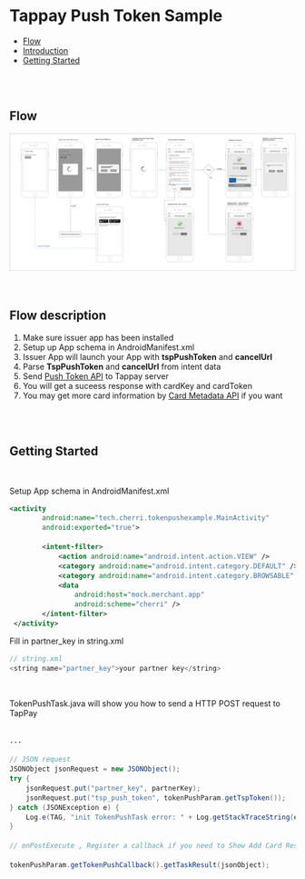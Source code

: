 Tappay Push Token Sample
==========================

  - [Flow](#flow)
  - [Introduction](#introduction)
  - [Getting Started](#getting-started)
<br>
<br>

## Flow
![](./TSP_Shop_Bind_Card_Flow.png)  
<br>
<br>

## Flow description
1. Make sure issuer app has been installed
2. Setup up App schema in AndroidManifest.xml
3. Issuer App will launch your App with **tspPushToken** and **cancelUrl**
4. Parse **TspPushToken** and **cancelUrl** from intent data
5. Send <a href="https://docs.tappaysdk.com/tutorial/zh/advanced.html#push-token-api" target="_blank">Push Token API</a>  to Tappay server 
6. You will get a suceess response with cardKey and cardToken
7. You may get more card information by <a href="https://docs.tappaysdk.com/tutorial/zh/advanced.html#card-metadata-api" target="_blank">Card Metadata API</a> if you want
<br>
<br>

## Getting Started  
<br>

Setup App schema in AndroidManifest.xml

```xml
<activity
        android:name="tech.cherri.tokenpushexample.MainActivity"
        android:exported="true">

        <intent-filter>
            <action android:name="android.intent.action.VIEW" />
            <category android:name="android.intent.category.DEFAULT" />
            <category android:name="android.intent.category.BROWSABLE" >
            <data
                android:host="mock.merchant.app"
                android:scheme="cherri" />
        </intent-filter>
 </activity>        
```

Fill in partner_key in string.xml

```java
// string.xml
<string name="partner_key">your partner key</string>
```
<br>

TokenPushTask.java will show you how to send a HTTP POST request to TapPay 

```java

...

// JSON request
JSONObject jsonRequest = new JSONObject();
try {
    jsonRequest.put("partner_key", partnerKey);
    jsonRequest.put("tsp_push_token", tokenPushParam.getTspToken());
} catch (JSONException e) {
    Log.e(TAG, "init TokenPushTask error: " + Log.getStackTraceString(e));
}

// onPostExecute , Register a callback if you need to Show Add Card Result in your UI component (MainActivity here)

tokenPushParam.getTokenPushCallback().getTaskResult(jsonObject);
    
```

